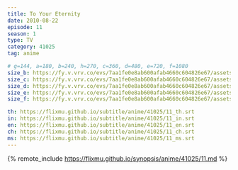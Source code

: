 ```yaml
---
title: To Your Eternity
date: 2010-08-22
episode: 11
season: 1
type: TV
category: 41025
tag: anime

# g=144, a=180, b=240, h=270, c=360, d=480, e=720, f=1080
size_b: https://fy.v.vrv.co/evs/7aa1fe0e8ab600afab4660c604826e67/assets/84e8bfa07ad858b5e0b7fbb297bf80d5_4092067.mp4
size_c: https://fy.v.vrv.co/evs/7aa1fe0e8ab600afab4660c604826e67/assets/84e8bfa07ad858b5e0b7fbb297bf80d5_4092066.mp4
size_d: https://fy.v.vrv.co/evs/7aa1fe0e8ab600afab4660c604826e67/assets/84e8bfa07ad858b5e0b7fbb297bf80d5_4092068.mp4
size_e: https://fy.v.vrv.co/evs/7aa1fe0e8ab600afab4660c604826e67/assets/84e8bfa07ad858b5e0b7fbb297bf80d5_4092069.mp4
size_f: https://fy.v.vrv.co/evs/7aa1fe0e8ab600afab4660c604826e67/assets/84e8bfa07ad858b5e0b7fbb297bf80d5_4092070.mp4

th: https://flixmu.github.io/subtitle/anime/41025/11_th.srt
in: https://flixmu.github.io/subtitle/anime/41025/11_in.srt
en: https://flixmu.github.io/subtitle/anime/41025/11_en.srt
ch: https://flixmu.github.io/subtitle/anime/41025/11_ch.srt
ms: https://flixmu.github.io/subtitle/anime/41025/11_ms.srt
---
```

{% remote_include https://flixmu.github.io/synopsis/anime/41025/11.md %}
